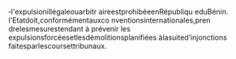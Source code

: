 ‐l'expulsionillégaleouarbitr aireestprohibéeenRépubliqu eduBénin.
l'Etatdoit,conformémentauxco nventionsinternationales,pren drelesmesurestendant à prévenir les expulsionsforcéesetlesdémolitionsplanifiées àlasuited’injonctions faitesparlescoursettribunaux.